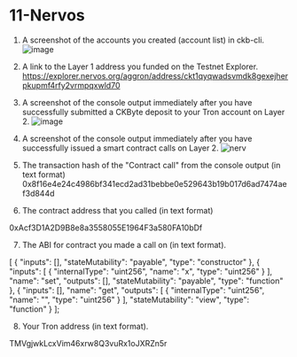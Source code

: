 # 11-Nervos
1. A screenshot of the accounts you created (account list) in ckb-cli.
![image](https://user-images.githubusercontent.com/57771190/131215288-84891940-a60b-4d29-8e45-0271721df941.png)


2. A link to the Layer 1 address you funded on the Testnet Explorer.
https://explorer.nervos.org/aggron/address/ckt1qyqwadsvmdk8gexejherpkupmf4rfy2vrmpqxwld70
3. A screenshot of the console output immediately after you have successfully submitted a CKByte deposit to your Tron account on Layer 2.
![image](https://user-images.githubusercontent.com/57771190/131201345-80a70d5c-a0b1-4632-be1d-518507d96fbc.png)
4. A screenshot of the console output immediately after you have successfully issued a smart contract calls on Layer 2.
![nerv](https://user-images.githubusercontent.com/57771190/131215101-a48bd283-b923-4beb-8ee3-754a050a3b3a.PNG)
5. The transaction hash of the "Contract call" from the console output (in text format)
0x8f16e4e24c4986bf341ecd2ad31bebbe0e529643b19b017d6ad7474aef3d844d
6. The contract address that you called (in text format)

0xAcf3D1A2D9B8e8a3558055E1964F3a580FA10bDf

7. The ABI for contract you made a call on (in text format).

[
    {
      "inputs": [],
      "stateMutability": "payable",
      "type": "constructor"
    },
    {
      "inputs": [
        {
          "internalType": "uint256",
          "name": "x",
          "type": "uint256"
        }
      ],
      "name": "set",
      "outputs": [],
      "stateMutability": "payable",
      "type": "function"
    },
    {
      "inputs": [],
      "name": "get",
      "outputs": [
        {
          "internalType": "uint256",
          "name": "",
          "type": "uint256"
        }
      ],
      "stateMutability": "view",
      "type": "function"
    }
  ];
 
 8. Your Tron address (in text format).
   
   TMVgjwkLcxVim46xrw8Q3vuRx1oJXRZn5r
 
